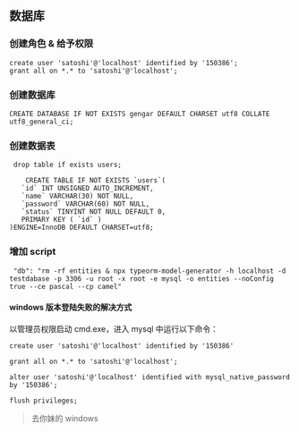
## 数据库

### 创建角色 & 给予权限

```
create user 'satoshi'@'localhost' identified by '150386';
grant all on *.* to 'satoshi'@'localhost';
```

### 创建数据库

```
CREATE DATABASE IF NOT EXISTS gengar DEFAULT CHARSET utf8 COLLATE utf8_general_ci;
```

### 创建数据表

```
 drop table if exists users;

    CREATE TABLE IF NOT EXISTS `users`(
   `id` INT UNSIGNED AUTO_INCREMENT,
   `name` VARCHAR(30) NOT NULL,
   `password` VARCHAR(60) NOT NULL,
   `status` TINYINT NOT NULL DEFAULT 0,
   PRIMARY KEY ( `id` )
)ENGINE=InnoDB DEFAULT CHARSET=utf8;
```

### 增加 script

```
 "db": "rm -rf entities & npx typeorm-model-generator -h localhost -d testdabase -p 3306 -u root -x root -e mysql -o entities --noConfig true --ce pascal --cp camel"
```

#### windows 版本登陆失败的解决方式

以管理员权限启动 cmd.exe，进入 mysql 中运行以下命令：

```
create user 'satoshi'@'localhost' identified by '150386'

grant all on *.* to 'satoshi'@'localhost';

alter user 'satoshi'@'localhost' identified with mysql_native_password by '150386';

flush privileges;
```

> 去你妹的 windows
